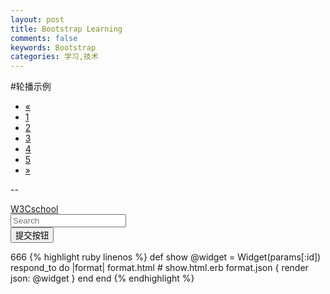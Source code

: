 ```yaml
---
layout: post
title: Bootstrap Learning
comments: false
keywords: Bootstrap
categories: 学习,技术
---
```

#轮播示例
<ul class="pagination">
  <li><a href="#">&laquo;</a></li>
  <li><a href="#">1</a></li>
  <li><a href="#">2</a></li>
  <li><a href="#">3</a></li>
  <li><a href="#">4</a></li>
  <li><a href="#">5</a></li>
  <li><a href="#">&raquo;</a></li>
</ul>

--
<nav class="navbar navbar-default" role="navigation">
   <div class="navbar-header">
      <a class="navbar-brand" href="#">W3Cschool</a>
   </div>
   <div>
      <form class="navbar-form navbar-left" role="search">
         <div class="form-group">
            <input type="text" class="form-control" placeholder="Search">
         </div>
         <button type="submit" class="btn btn-default">提交按钮</button>
      </form>    
   </div>
</nav>
666
{% highlight ruby linenos %}
def show
  @widget = Widget(params[:id])
  respond_to do |format|
    format.html # show.html.erb
    format.json { render json: @widget }
  end
end
{% endhighlight %}

